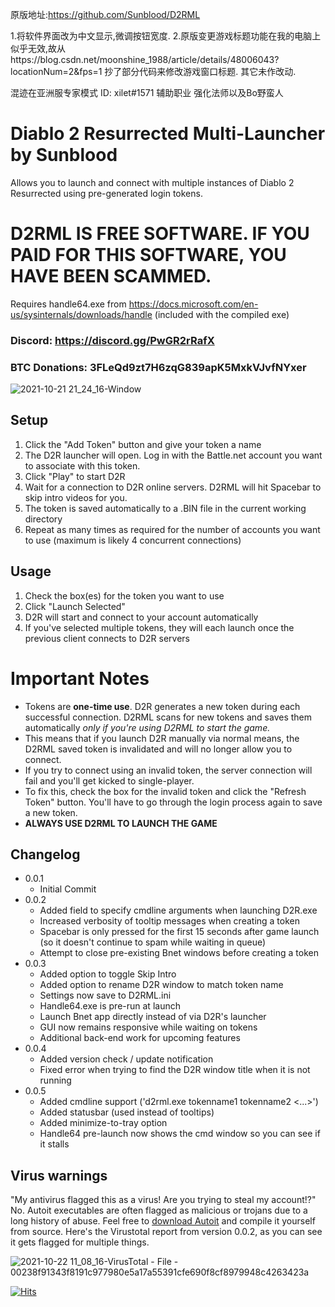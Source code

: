 原版地址:https://github.com/Sunblood/D2RML

1.将软件界面改为中文显示,微调按钮宽度.
2.原版变更游戏标题功能在我的电脑上似乎无效,故从https://blog.csdn.net/moonshine_1988/article/details/48006043?locationNum=2&fps=1 抄了部分代码来修改游戏窗口标题.
其它未作改动.

混迹在亚洲服专家模式
ID: xilet#1571  辅助职业 强化法师以及Bo野蛮人

# Diablo 2 Resurrected Multi-Launcher by Sunblood

Allows you to launch and connect with multiple instances of Diablo 2 Resurrected using pre-generated login tokens.

# D2RML IS FREE SOFTWARE. IF YOU PAID FOR THIS SOFTWARE, YOU HAVE BEEN SCAMMED.

Requires handle64.exe from https://docs.microsoft.com/en-us/sysinternals/downloads/handle (included with the compiled exe)

### Discord: https://discord.gg/PwGR2rRafX

### BTC Donations: 3FLeQd9zt7H6zqG839apK5MxkVJvfNYxer

![2021-10-21 21_24_16-Window](https://user-images.githubusercontent.com/6067956/138388188-6e7b3dec-b07a-4036-99a5-b180348a4b75.png)

## Setup
1. Click the "Add Token" button and give your token a name
2. The D2R launcher will open. Log in with the Battle.net account you want to associate with this token.
3. Click "Play" to start D2R
4. Wait for a connection to D2R online servers. D2RML will hit Spacebar to skip intro videos for you.
5. The token is saved automatically to a .BIN file in the current working directory
6. Repeat as many times as required for the number of accounts you want to use (maximum is likely 4 concurrent connections)

## Usage
1. Check the box(es) for the token you want to use
2. Click "Launch Selected"
3. D2R will start and connect to your account automatically
4. If you've selected multiple tokens, they will each launch once the previous client connects to D2R servers

# Important Notes
* Tokens are **one-time use**. D2R generates a new token during each successful connection. D2RML scans for new tokens and saves them automatically *only if you're using D2RML to start the game.*
* This means that if you launch D2R manually via normal means, the D2RML saved token is invalidated and will no longer allow you to connect.
* If you try to connect using an invalid token, the server connection will fail and you'll get kicked to single-player.
* To fix this, check the box for the invalid token and click the "Refresh Token" button. You'll have to go through the login process again to save a new token.
* **ALWAYS USE D2RML TO LAUNCH THE GAME**

## Changelog
* 0.0.1
  -   Initial Commit
* 0.0.2
  -   Added field to specify cmdline arguments when launching D2R.exe  
  -   Increased verbosity of tooltip messages when creating a token  
  -   Spacebar is only pressed for the first 15 seconds after game launch (so it doesn't continue to spam while waiting in queue)  
  -   Attempt to close pre-existing Bnet windows before creating a token
* 0.0.3
  -   Added option to toggle Skip Intro
  -   Added option to rename D2R window to match token name
  -   Settings now save to D2RML.ini
  -   Handle64.exe is pre-run at launch
  -   Launch Bnet app directly instead of via D2R's launcher
  -   GUI now remains responsive while waiting on tokens
  -   Additional back-end work for upcoming features
* 0.0.4
  -   Added version check / update notification
  -   Fixed error when trying to find the D2R window title when it is not running
* 0.0.5
  -   Added cmdline support ('d2rml.exe tokenname1 tokenname2 <...>')
  -   Added statusbar (used instead of tooltips)
  -   Added minimize-to-tray option
  -   Handle64 pre-launch now shows the cmd window so you can see if it stalls
   
## Virus warnings
"My antivirus flagged this as a virus! Are you trying to steal my account!?"  
No. Autoit executables are often flagged as malicious or trojans due to a long history of abuse. Feel free to [download Autoit](https://www.autoitscript.com/site/autoit/downloads/) and compile it yourself from source. Here's the Virustotal report from version 0.0.2, as you can see it gets flagged for multiple things.

![2021-10-22 11_08_16-VirusTotal - File - 00238f91343f8191c977980e5a17a55391cfe690f8cf8979948c4263423a](https://user-images.githubusercontent.com/6067956/138488135-dcb08250-b4ec-4163-8b09-27cccc2ff651.png)

[![Hits](https://hits.seeyoufarm.com/api/count/incr/badge.svg?url=https%3A%2F%2Fgithub.com%2FSunblood%2FD2RML&count_bg=%2379C83D&title_bg=%23555555&icon=&icon_color=%23E7E7E7&title=hits&edge_flat=false)](https://hits.seeyoufarm.com)
